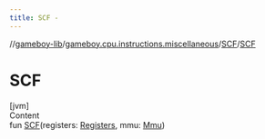 ```yaml
---
title: SCF -
---
```

//[gameboy-lib](../../index.md)/[gameboy.cpu.instructions.miscellaneous](../index.md)/[SCF](index.md)/[SCF](-s-c-f.md)



# SCF  
[jvm]  
Content  
fun [SCF](-s-c-f.md)(registers: [Registers](../../gameboy.cpu/-registers/index.md), mmu: [Mmu](../../gameboy.memory/-mmu/index.md))  



